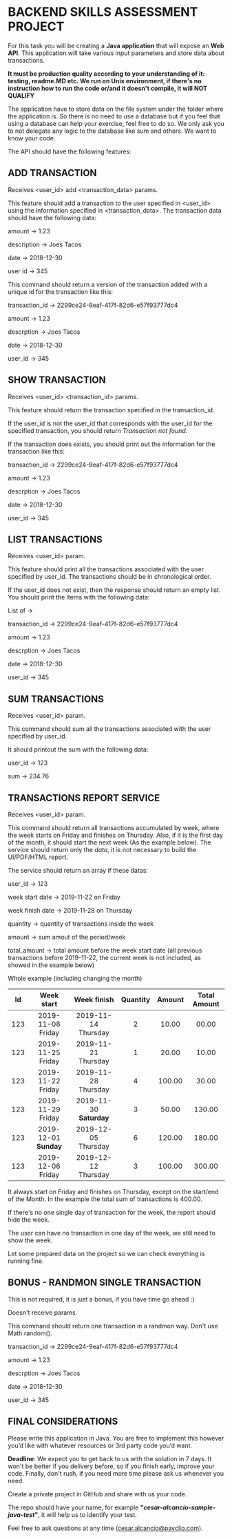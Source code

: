 # BACKEND SKILLS ASSESSMENT PROJECT

For this task you will be creating a **Java application** that will expose an **Web API**. This application will take various input parameters and store data about transactions.

**It must be production quality according to your understanding of it: testing, readme.MD etc. We run on Unix environment, if there's no instruction how to run the code or/and it doesn't compile, it will NOT QUALIFY**

The application have to store data on the file system under the folder where the application is. So there is no need to use a database but if you feel that using a database can help your exercise, feel free to do so. We only ask you to not delegate any logic to the database like sum and others. We want to know your code.

The API should have the following features:

## ADD TRANSACTION
Receives <user_id> add <transaction_data> params.

This feature should add a transaction to the user specified in <user_id> using the information specified in <transaction_data>.  The transaction data should have the following data:


amount -> 1.23

description -> Joes Tacos

date -> 2018-12-30

user id -> 345


This command should return a version of the transaction added with a unique id for the transaction like this:


transaction_id -> 2299ce24-9eaf-417f-82d6-e57f93777dc4

amount -> 1.23

descrption -> Joes Tacos

date -> 2018-12-30

user_id -> 345


## SHOW TRANSACTION
Receives <user_id> <transaction_id> params.

This feature should return the transaction specified in the transaction_id. 

If the user_id is not the user_id that corresponds with the user_id for the specified transaction,  you should return _Transaction not found_. 

If the transaction does exists, you should print out the information for the transaction like this:


transaction_id -> 2299ce24-9eaf-417f-82d6-e57f93777dc4

amount -> 1.23

descrption -> Joes Tacos

date -> 2018-12-30

user_id -> 345


## LIST TRANSACTIONS
Receives <user_id> param.

This feature should print all the transactions associated with the user specified by user_id. The transactions should be in chronological order.

If the user_id does not exist, then the response should return an empty list. You should print the items with the following data:


List of ->

  transaction_id -> 2299ce24-9eaf-417f-82d6-e57f93777dc4
  
  amount -> 1.23
  
  descrption -> Joes Tacos
  
  date -> 2018-12-30
  
  user_id -> 345
  

## SUM TRANSACTIONS
Receives <user_id> param.

This command should sum all the transactions associated with the user specified by user_id. 

It should printout the sum with the following data:


user_id -> 123

sum -> 234.76

## TRANSACTIONS REPORT SERVICE
Receives <user_id> param.

This command should return all transactions accumulated by week, where the week starts on Friday and finishes on Thursday.
Also, if it is the first day of the month, it should start the next week (As the example below). The service should return only the *data*, it is not necessary to build the UI/PDF/HTML report.

The service should return an array if these datas:

user_id -> 123

week start date -> 2019-11-22 on Friday

week finish date -> 2019-11-28 on Thursday

quantity -> quantity of transactions inside the week

amount -> sum amout of the period/week

total_amount -> total amount before the week start date (all previous transactions before 2019-11-22, the current week is not included, as showed in the example below)


Whole example (including changing the month)

| Id | Week start | Week finish | Quantity | Amount | Total Amount |
| :---: | :---: | :---: | :---: | :---: | :---: |
| 123 | 2019-11-08 Friday | 2019-11-14 Thursday | 2 | 10.00 | 00.00 |
| 123 | 2019-11-25 Friday | 2019-11-21 Thursday | 1 | 20.00 | 10.00 |
| 123 | 2019-11-22 Friday | 2019-11-28 Thursday | 4 | 100.00 | 30.00 |
| 123 | 2019-11-29 Friday | 2019-11-30 **Saturday** | 3 | 50.00 | 130.00 |
| 123 | 2019-12-01 **Sunday** | 2019-12-05 Thursday | 6 | 120.00 | 180.00 |
| 123 | 2019-12-06 Friday | 2019-12-12 Thursday | 3 | 100.00 | 300.00 |

It always start on Friday and finishes on Thursday, except on the start/end of the Month. In the example the total sum of transactions is 400.00.

If there's no one single day of transaction for the week, the report should hide the week.

The user can have no transaction in one day of the week, we still need to show the week.

Let some prepared data on the project so we can check everything is running fine.


## BONUS - RANDMON SINGLE TRANSACTION
This is not required, it is just a bonus, if you have time go ahead :)

Doesn't receive params.

This command should return one transaction in a randmon way. Don't use Math.random().


transaction_id -> 2299ce24-9eaf-417f-82d6-e57f93777dc4

amount -> 1.23

descrption -> Joes Tacos

date -> 2018-12-30

user_id -> 345


## FINAL CONSIDERATIONS
Please write this application in Java. You are free to implement this however you’d like with whatever resources or 3rd party code you’d want.

**Deadline**: We expect you to get back to us with the solution in 7 days. It won't be better if you delivery before, so if you finish early, improve your code. Finally, don't rush, if you need more time please ask us whenever you need.

Create a private project in GitHub and share with us your code.

The repo should have your name, for example **"_cesar-alcancio-sample-java-test_"**, it will help us to identify your test.

Feel free to ask questions at any time (cesar.alcancio@payclip.com).
